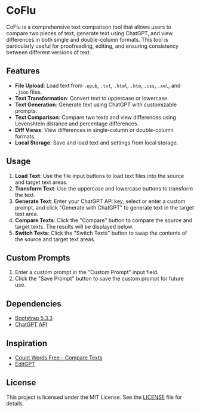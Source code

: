 # CoFlu

CoFlu is a comprehensive text comparison tool that allows users to compare two pieces of text, generate text using ChatGPT, and view differences in both single and double-column formats. This tool is particularly useful for proofreading, editing, and ensuring consistency between different versions of text.

## Features

- **File Upload**: Load text from `.epub`, `.txt`, `.html`, `.htm`, `.css`, `.xml`, and `.json` files.
- **Text Transformation**: Convert text to uppercase or lowercase.
- **Text Generation**: Generate text using ChatGPT with customizable prompts.
- **Text Comparison**: Compare two texts and view differences using Levenshtein distance and percentage differences.
- **Diff Views**: View differences in single-column or double-column formats.
- **Local Storage**: Save and load text and settings from local storage.

## Usage

1. **Load Text**: Use the file input buttons to load text files into the source and target text areas.
2. **Transform Text**: Use the uppercase and lowercase buttons to transform the text.
3. **Generate Text**: Enter your ChatGPT API key, select or enter a custom prompt, and click "Generate with ChatGPT" to generate text in the target text area.
4. **Compare Texts**: Click the "Compare" button to compare the source and target texts. The results will be displayed below.
5. **Switch Texts**: Click the "Switch Texts" button to swap the contents of the source and target text areas.

## Custom Prompts

1. Enter a custom prompt in the "Custom Prompt" input field.
2. Click the "Save Prompt" button to save the custom prompt for future use.

## Dependencies

- [Bootstrap 5.3.3](https://getbootstrap.com/)
- [ChatGPT API](https://platform.openai.com/api-keys/)

## Inspiration

- [Count Words Free - Compare Texts](https://countwordsfree.com/comparetexts)
- [EditGPT](https://editgpt.app/)

## License

This project is licensed under the MIT License. See the [LICENSE](LICENSE) file for details.
